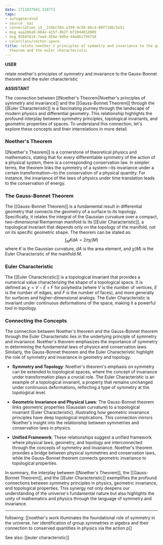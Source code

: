 ```yaml
---
date: 1711837041.318773
tags:
- autogenerated
- source__oai
- conversation_id__234bc70a-a399-4c58-86cd-80ff18bc5e51
- msg_aaa206a9-884e-415f-8b2f-bf204481d909
- msg_92697814-7aad-456e-9d9a-44a8b1f94718
- colorclass/vector-space
title: relate noether's principles of symmetry and invariance to the gauss-bonnet
  theorem and the euler characteristic
---
```


**USER**

relate noether's principles of symmetry and invariance to the Gauss-Bonnet theorem and the euler characteristic


**ASSISTANT**

The connection between [[Noether's Theorem|Noether's principles of symmetry and invariance]] and the [[Gauss-Bonnet Theorem]] through the [[Euler Characteristic]] is a fascinating journey through the landscape of modern physics and differential geometry. This relationship highlights the profound interplay between symmetry principles, topological invariants, and geometric properties of spaces. To understand this connection, let's explore these concepts and their interrelations in more detail.

### Noether's Theorem

[[Noether's Theorem]] is a cornerstone of theoretical physics and mathematics, stating that for every differentiable symmetry of the action of a physical system, there is a corresponding conservation law. In simpler terms, the theorem links the symmetry of a system—its invariance under a certain transformation—to the conservation of a physical quantity. For instance, the invariance of the laws of physics under time translation leads to the conservation of energy.

### The Gauss-Bonnet Theorem

The [[Gauss-Bonnet Theorem]] is a fundamental result in differential geometry that connects the geometry of a surface to its topology. Specifically, it relates the integral of the Gaussian curvature over a compact, two-dimensional Riemannian manifold to its [[Euler Characteristic]], a topological invariant that depends only on the topology of the manifold, not on its specific geometric shape. The theorem can be stated as:
$$\int_M K dA = 2\pi \chi(M)$$
where $K$ is the Gaussian curvature, $dA$ is the area element, and $\chi(M)$ is the Euler Characteristic of the manifold $M$.

### Euler Characteristic

The [[Euler Characteristic]] is a topological invariant that provides a numerical value characterizing the shape of a topological space. It is defined as $\chi = V - E + F$ for polyhedra (where $V$ is the number of vertices, $E$ is the number of edges, and $F$ is the number of faces), and more generally for surfaces and higher-dimensional analogs. The Euler Characteristic is invariant under continuous deformations of the space, making it a powerful tool in topology.

### Connecting the Concepts

The connection between Noether's theorem and the Gauss-Bonnet theorem through the Euler Characteristic lies in the underlying principle of symmetry and invariance. Noether's theorem emphasizes the importance of symmetry in determining the fundamental laws of physics and conservation laws. Similarly, the Gauss-Bonnet theorem and the Euler Characteristic highlight the role of symmetry and invariance in geometry and topology.

- **Symmetry and Topology**: Noether's theorem's emphasis on symmetry can be extended to topological spaces, where the concept of invariance under transformation plays a crucial role. The Euler Characteristic is an example of a topological invariant, a property that remains unchanged under continuous deformations, reflecting a type of symmetry at the topological level.

- **Geometric Invariance and Physical Laws**: The Gauss-Bonnet theorem links geometric properties (Gaussian curvature) to a topological invariant (Euler Characteristic), illustrating how geometric invariance principles have deep topological implications. This connection mirrors Noether's insight into the relationship between symmetries and conservation laws in physics.

- **Unified Framework**: These relationships suggest a unified framework where physical laws, geometry, and topology are interconnected through the concepts of symmetry and invariance. Noether's theorem provides a bridge between physical symmetries and conservation laws, while the Gauss-Bonnet theorem connects geometric invariance to topological properties.

In summary, the interplay between [[Noether's Theorem]], the [[Gauss-Bonnet Theorem]], and the [[Euler Characteristic]] exemplifies the profound connections between symmetry principles in physics, geometric invariance, and topological properties. This synergy not only deepens our understanding of the universe's fundamental nature but also highlights the unity of mathematics and physics through the language of symmetry and invariance.


---


following: [[noether's work illuminates the foundational role of symmetry in the universe. her identification of group symmetries in algebra and their connection to conserved quantities in physics via the action p]]

See also: [[euler characteristic]]